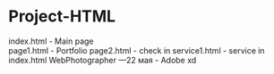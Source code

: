# Project-HTML
index.html - Main page<br>
page1.html - Portfolio
page2.html - check in
service1.html - service in index.html
WebPhotographer —22 мая - Adobe xd
